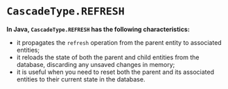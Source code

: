 # `CascadeType.REFRESH`
**In Java, `CascadeType.REFRESH` has the following characteristics:**
- it propagates the `refresh` operation from the parent entity to associated entities;
- it reloads the state of both the parent and child entities from the database, discarding any unsaved changes in memory;
- it is useful when you need to reset both the parent and its associated entities to their current state in the database.

